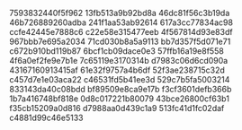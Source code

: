 7593832440f5f962
13fb513a9b92bd8a
46dc81f56c3b19da
46b726889260adba
241f1aa53ab92614
617a3cc77834ac98
ccfe42445e7888c6
c22e58e315477eeb
4f567814d93e83df
967bbb7e695a2034
71cd030b8a5a9113
bb7d357f5d071e71
c672b910bd119b87
6bcf1cb09dace0e3
57ffb16a19e8f558
4f6a0ef2fe9e7b1e
7c65119e3170314b
d7983c06d6cd090a
43167160913415af
61e32f9757a4b6df
52f3ae238715c32d
c457d7e1e03aca22
c46531fd5b41ee3d
529c7b5fa5003214
833143da40c08bdd
bf89509e8ca9e17b
f3cf3601defb366b
1b7a416748bf818e
0d8c017221b80079
43bce26800cf63b1
f35cb15209a0d816
d7988aa0d439c1a9
513fc41d1fc02daf
c4881d99c46e5133

